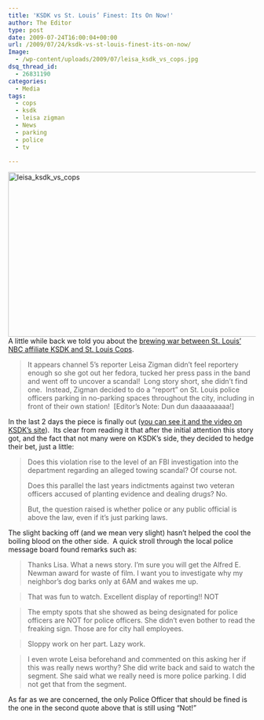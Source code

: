 ```yaml
---
title: 'KSDK vs St. Louis’ Finest: Its On Now!'
author: The Editor
type: post
date: 2009-07-24T16:00:04+00:00
url: /2009/07/24/ksdk-vs-st-louis-finest-its-on-now/
Image:
  - /wp-content/uploads/2009/07/leisa_ksdk_vs_cops.jpg
dsq_thread_id:
  - 26831190
categories:
  - Media
tags:
  - cops
  - ksdk
  - leisa zigman
  - News
  - parking
  - police
  - tv

---
```

[<img class="aligncenter size-full wp-image-1058" title="leisa_ksdk_vs_cops" src="http://punchingkitty.com/wp-content/uploads/2009/07/leisa_ksdk_vs_cops.jpg" alt="leisa_ksdk_vs_cops" width="600" height="335" srcset="http://media.punchingkitty.com/wordpress/2009/07/leisa_ksdk_vs_cops.jpg 600w, http://media.punchingkitty.com/wordpress/2009/07/leisa_ksdk_vs_cops-300x167.jpg 300w" sizes="(max-width: 600px) 100vw, 600px" />][1]A little while back we told you about the [brewing war between St. Louis&#8217; NBC affiliate KSDK and St. Louis Cops][2].

> It appears channel 5’s reporter Leisa Zigman didn’t feel reportery enough so she got out her fedora, tucked her press pass in the band and went off to uncover a scandal!  Long story short, she didn’t find one.  Instead, Zigman decided to do a “report” on St. Louis police officers parking in no-parking spaces throughout the city, including in front of their own station!  [Editor&#8217;s Note: Dun dun daaaaaaaaa!]

In the last 2 days the piece is finally out ([you can see it and the video on KSDK&#8217;s site][3]).  Its clear from reading it that after the initial attention this story got, and the fact that not many were on KSDK&#8217;s side, they decided to hedge their bet, just a little:

> Does this violation rise to the level of an FBI investigation into the department regarding an alleged towing scandal? Of course not.
> 
> Does this parallel the last years indictments against two veteran officers accused of planting evidence and dealing drugs? No.
> 
> But, the question raised is whether police or any public official is above the law, even if it&#8217;s just parking laws.

The slight backing off (and we mean very slight) hasn&#8217;t helped the cool the boiling blood on the other side.  A quick stroll through the local police message board found remarks such as:

> Thanks Lisa. What a news story. I&#8217;m sure you will get the Alfred E. Newman award for waste of film. I want you to investigate why my neighbor&#8217;s dog barks only at 6AM and wakes me up.

> That was fun to watch. Excellent display of reporting!! NOT

> The empty spots that she showed as being designated for police officers are NOT for police officers. She didn&#8217;t even bother to read the freaking sign. Those are for city hall employees.
  
> Sloppy work on her part. Lazy work.

> I even wrote Leisa beforehand and commented on this asking her if this was really news worthy? She did write back and said to watch the segment. She said what we really need is more police parking. I did not get that from the segment.

As far as we are concerned, the only Police Officer that should be fined is the one in the second quote above that is still using &#8220;Not!&#8221;

 [1]: http://punchingkitty.com/wp-content/uploads/2009/07/leisa_ksdk_vs_cops.jpg
 [2]: http://punchingkitty.com/2009/07/10/ksdk-vs-st-louis-finest/
 [3]: http://www.ksdk.com/news/local/story.aspx?storyid=180505&catid=3